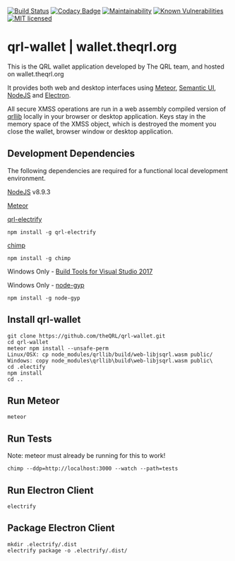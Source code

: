 [![Build Status](https://circleci.com/gh/theQRL/qrl-wallet.svg?style=shield&circle-token=:circle-token)](https://circleci.com/gh/theQRL/qrl-wallet)
[![Codacy Badge](https://api.codacy.com/project/badge/Grade/c91e0f3f6ca04283879cbbe6a5f4f53d)](https://www.codacy.com/app/scottdonaldau/qrl-wallet?utm_source=github.com&amp;utm_medium=referral&amp;utm_content=theQRL/qrl-wallet&amp;utm_campaign=Badge_Grade)
[![Maintainability](https://api.codeclimate.com/v1/badges/30e006c07f50365faa9a/maintainability)](https://codeclimate.com/github/theQRL/qrl-wallet/maintainability)
[![Known Vulnerabilities](https://snyk.io/test/github/theqrl/qrl-wallet/badge.svg)](https://snyk.io/test/github/theqrl/qrl-wallet)
[![MIT licensed](https://img.shields.io/badge/license-MIT-blue.svg)](https://raw.githubusercontent.com/theQRL/qrl-wallet/master/LICENSE)

# qrl-wallet | wallet.theqrl.org

This is the QRL wallet application developed by The QRL team, and hosted on wallet.theqrl.org

It provides both web and desktop interfaces using [Meteor](https://www.meteor.com/), [Semantic UI](https://semantic-ui.com/), [NodeJS](https://nodejs.org/en/) and [Electron](https://electronjs.org/).

All secure XMSS operations are run in a web assembly compiled version of [qrllib](https://github.com/theQRL/qrllib) locally in your browser or desktop application. Keys stay in the memory space of the XMSS object, which is destroyed the moment you close the wallet, browser window or desktop application.


## Development Dependencies

The following dependencies are required for a functional local development environment.

[NodeJS](https://nodejs.org/en/) v8.9.3

[Meteor](https://www.meteor.com/install)

[qrl-electrify](https://www.npmjs.com/package/qrl-electrify)

	npm install -g qrl-electrify

[chimp](https://github.com/xolvio/chimp)

	npm install -g chimp

Windows Only - [Build Tools for Visual Studio 2017](https://www.visualstudio.com/downloads/#build-tools-for-visual-studio-2017)


Windows Only - [node-gyp](https://github.com/nodejs/node-gyp)

	npm install -g node-gyp


## Install qrl-wallet

	git clone https://github.com/theQRL/qrl-wallet.git
	cd qrl-wallet
	meteor npm install --unsafe-perm
	Linux/OSX: cp node_modules/qrllib/build/web-libjsqrl.wasm public/
	Windows: copy node_modules\qrllib\build\web-libjsqrl.wasm public\
	cd .electify
	npm install
	cd ..

## Run Meteor

	meteor

## Run Tests	

Note: meteor must already be running for this to work!

	chimp --ddp=http://localhost:3000 --watch --path=tests

## Run Electron Client

	electrify

## Package Electron Client

	mkdir .electrify/.dist
	electrify package -o .electrify/.dist/


